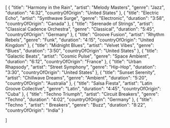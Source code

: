[
  {
    "title": "Harmony in the Rain",
    "artist": "Melody Masters",
    "genre": "Jazz",
    "duration": "4:32",
    "countryOfOrigin": "United States"
  },
  {
    "title": "Electric Echo",
    "artist": "Synthwave Surge",
    "genre": "Electronic",
    "duration": "3:58",
    "countryOfOrigin": "Canada"
  },
  {
    "title": "Serenade of Strings",
    "artist": "Classical Cadence Orchestra",
    "genre": "Classical",
    "duration": "5:45",
    "countryOfOrigin": "Germany"
  },
  {
    "title": "Groove Fusion",
    "artist": "Rhythm Rebels",
    "genre": "Funk",
    "duration": "4:15",
    "countryOfOrigin": "United Kingdom"
  },
  {
    "title": "Midnight Blues",
    "artist": "Velvet Vibes",
    "genre": "Blues",
    "duration": "3:50",
    "countryOfOrigin": "United States"
  },
  {
    "title": "Galactic Beats",
    "artist": "Cosmic Pulse",
    "genre": "Space Ambient",
    "duration": "6:12",
    "countryOfOrigin": "France"
  },
  {
    "title": "Urban Rhapsody",
    "artist": "Street Symphony",
    "genre": "Hip-Hop",
    "duration": "3:30",
    "countryOfOrigin": "United States"
  },
  {
    "title": "Sunset Serenity",
    "artist": "Chillwave Dreams",
    "genre": "Ambient",
    "duration": "5:20",
    "countryOfOrigin": "Australia"
  },
  {
    "title": "Salsa Fiesta",
    "artist": "Latin Groove Collective",
    "genre": "Latin",
    "duration": "4:45",
    "countryOfOrigin": "Cuba"
  },
  {
    "title": "Techno Triumph",
    "artist": "Circuit Breakers",
    "genre": "Techno",
    "duration": "4:02",
    "countryOfOrigin": "Germany"
  },
{
    "title": "Techno ",
    "artist": " Breakers",
    "genre": "Buzz",
    "duration": "8:22",
    "countryOfOrigin": "India"
  }

]
